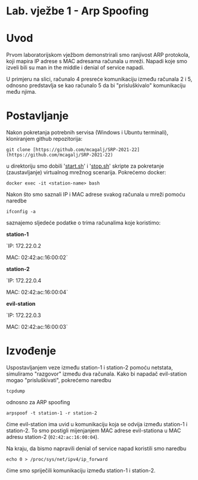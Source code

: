 # Lab. vježbe 1 - Arp Spoofing

# Uvod

Prvom laboratorijskom vježbom demonstrirali smo ranjivost ARP protokola, koji mapira IP adrese s MAC adresama računala u mreži. Napadi koje smo izveli bili su man in the middle i denial of service napadi. 

U primjeru na slici, računalo 4 presreće komunikaciju između računala 2 i 5, odnosno predstavlja se kao računalo 5 da bi "prisluškivalo" komunikaciju među njima. 

# Postavljanje

Nakon pokretanja potrebnih servisa (Windows i Ubuntu terminali), kloniranjem github repozitorija:

```
git clone [https://github.com/mcagalj/SRP-2021-22](https://github.com/mcagalj/SRP-2021-22)
```

u direktoriju smo dobili '[start.sh](http://start.sh)' i '[stop.sh](http://stop.sh)' skripte za pokretanje (zaustavljanje) virtualnog mrežnog scenarija. Pokrećemo docker:

```
docker exec -it <station-name> bash 
```

Nakon što smo saznali IP i MAC adrese svakog računala u mreži pomoću naredbe 

```
ifconfig -a
```

saznajemo sljedeće podatke o trima računalima koje koristimo:

**station-1**

 `IP: 172.22.0.2
 
 MAC: 02:42:ac:16:00:02`

**station-2**

 `IP: 172.22.0.4
 
 MAC: 02:42:ac:16:00:04`

**evil-station**

 `IP: 172.22.0.3
 
 MAC: 02:42:ac:16:00:03`

# Izvođenje

Uspostavljanjem veze između station-1 i station-2 pomoću netstata, simuliramo "razgovor" između dva računala. Kako bi napadač evil-station mogao "prisluškivati", pokrećemo naredbu

```
tcpdump
```

odnosno  za ARP spoofing

```
arpspoof -t station-1 -r station-2
```

čime evil-station ima uvid u komunikaciju koja se odvija između station-1 i station-2. To smo postigli mijenjanjem MAC adrese evil-stationa u MAC adresu station-2 (`02:42:ac:16:00:04`). 

Na kraju, da bismo napravili denial of service napad koristili smo naredbu 

```
echo 0 > /proc/sys/net/ipv4/ip_forward
```

čime smo spriječili komunikaciju između station-1 i station-2.
